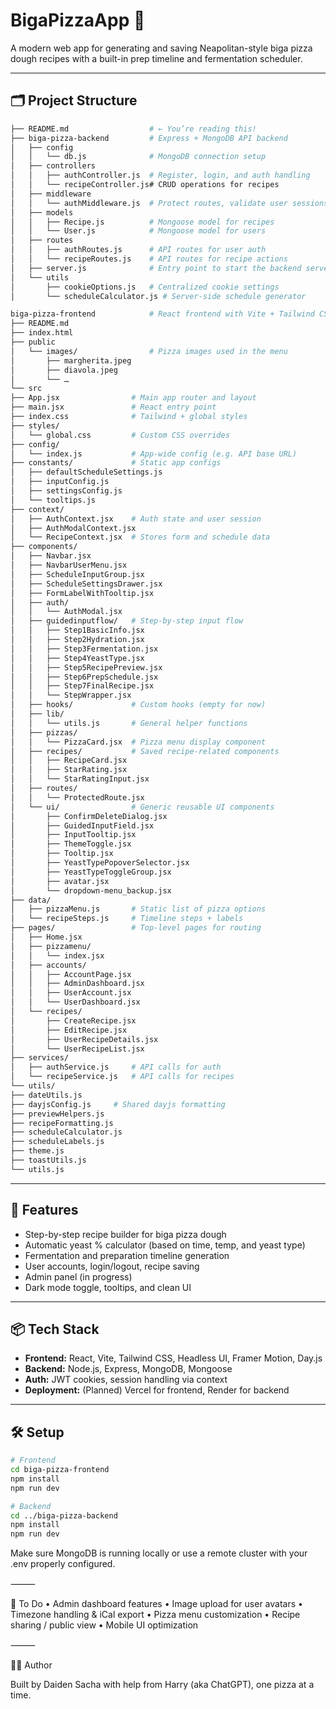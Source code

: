 # BigaPizzaApp 🍕

A modern web app for generating and saving Neapolitan-style biga pizza dough recipes with a built-in prep timeline and fermentation scheduler.

---

## 🗂 Project Structure

```bash
├── README.md                  # ← You’re reading this!
├── biga-pizza-backend         # Express + MongoDB API backend
│   ├── config
│   │   └── db.js              # MongoDB connection setup
│   ├── controllers
│   │   ├── authController.js  # Register, login, and auth handling
│   │   └── recipeController.js# CRUD operations for recipes
│   ├── middleware
│   │   └── authMiddleware.js  # Protect routes, validate user sessions
│   ├── models
│   │   ├── Recipe.js          # Mongoose model for recipes
│   │   └── User.js            # Mongoose model for users
│   ├── routes
│   │   ├── authRoutes.js      # API routes for user auth
│   │   └── recipeRoutes.js    # API routes for recipe actions
│   ├── server.js              # Entry point to start the backend server
│   └── utils
│       ├── cookieOptions.js   # Centralized cookie settings
│       └── scheduleCalculator.js # Server-side schedule generator

biga-pizza-frontend            # React frontend with Vite + Tailwind CSS
├── README.md
├── index.html
├── public
│   └── images/                # Pizza images used in the menu
│       ├── margherita.jpeg
│       ├── diavola.jpeg
│       └── …
└── src
├── App.jsx                # Main app router and layout
├── main.jsx               # React entry point
├── index.css              # Tailwind + global styles
├── styles/
│   └── global.css         # Custom CSS overrides
├── config/
│   └── index.js           # App-wide config (e.g. API base URL)
├── constants/             # Static app configs
│   ├── defaultScheduleSettings.js
│   ├── inputConfig.js
│   ├── settingsConfig.js
│   └── tooltips.js
├── context/
│   ├── AuthContext.jsx    # Auth state and user session
│   ├── AuthModalContext.jsx
│   └── RecipeContext.jsx  # Stores form and schedule data
├── components/
│   ├── Navbar.jsx
│   ├── NavbarUserMenu.jsx
│   ├── ScheduleInputGroup.jsx
│   ├── ScheduleSettingsDrawer.jsx
│   ├── FormLabelWithTooltip.jsx
│   ├── auth/
│   │   └── AuthModal.jsx
│   ├── guidedinputflow/   # Step-by-step input flow
│   │   ├── Step1BasicInfo.jsx
│   │   ├── Step2Hydration.jsx
│   │   ├── Step3Fermentation.jsx
│   │   ├── Step4YeastType.jsx
│   │   ├── Step5RecipePreview.jsx
│   │   ├── Step6PrepSchedule.jsx
│   │   ├── Step7FinalRecipe.jsx
│   │   └── StepWrapper.jsx
│   ├── hooks/             # Custom hooks (empty for now)
│   ├── lib/
│   │   └── utils.js       # General helper functions
│   ├── pizzas/
│   │   └── PizzaCard.jsx  # Pizza menu display component
│   ├── recipes/           # Saved recipe-related components
│   │   ├── RecipeCard.jsx
│   │   ├── StarRating.jsx
│   │   └── StarRatingInput.jsx
│   ├── routes/
│   │   └── ProtectedRoute.jsx
│   └── ui/                # Generic reusable UI components
│       ├── ConfirmDeleteDialog.jsx
│       ├── GuidedInputField.jsx
│       ├── InputTooltip.jsx
│       ├── ThemeToggle.jsx
│       ├── Tooltip.jsx
│       ├── YeastTypePopoverSelector.jsx
│       ├── YeastTypeToggleGroup.jsx
│       ├── avatar.jsx
│       └── dropdown-menu_backup.jsx
├── data/
│   ├── pizzaMenu.js       # Static list of pizza options
│   └── recipeSteps.js     # Timeline steps + labels
├── pages/                 # Top-level pages for routing
│   ├── Home.jsx
│   ├── pizzamenu/
│   │   └── index.jsx
│   ├── accounts/
│   │   ├── AccountPage.jsx
│   │   ├── AdminDashboard.jsx
│   │   ├── UserAccount.jsx
│   │   └── UserDashboard.jsx
│   └── recipes/
│       ├── CreateRecipe.jsx
│       ├── EditRecipe.jsx
│       ├── UserRecipeDetails.jsx
│       └── UserRecipeList.jsx
├── services/
│   ├── authService.js     # API calls for auth
│   └── recipeService.js   # API calls for recipes
└── utils/
├── dateUtils.js
├── dayjsConfig.js     # Shared dayjs formatting
├── previewHelpers.js
├── recipeFormatting.js
├── scheduleCalculator.js
├── scheduleLabels.js
├── theme.js
├── toastUtils.js
└── utils.js
```

---

## 🚀 Features

- Step-by-step recipe builder for biga pizza dough
- Automatic yeast % calculator (based on time, temp, and yeast type)
- Fermentation and preparation timeline generation
- User accounts, login/logout, recipe saving
- Admin panel (in progress)
- Dark mode toggle, tooltips, and clean UI

---

## 📦 Tech Stack

- **Frontend:** React, Vite, Tailwind CSS, Headless UI, Framer Motion, Day.js
- **Backend:** Node.js, Express, MongoDB, Mongoose
- **Auth:** JWT cookies, session handling via context
- **Deployment:** (Planned) Vercel for frontend, Render for backend

---

## 🛠 Setup

```bash
# Frontend
cd biga-pizza-frontend
npm install
npm run dev

# Backend
cd ../biga-pizza-backend
npm install
npm run dev
```

Make sure MongoDB is running locally or use a remote cluster with your .env properly configured.

⸻

📌 To Do
• Admin dashboard features
• Image upload for user avatars
• Timezone handling & iCal export
• Pizza menu customization
• Recipe sharing / public view
• Mobile UI optimization

⸻

🧑‍🍳 Author

Built by Daiden Sacha with help from Harry (aka ChatGPT), one pizza at a time.

